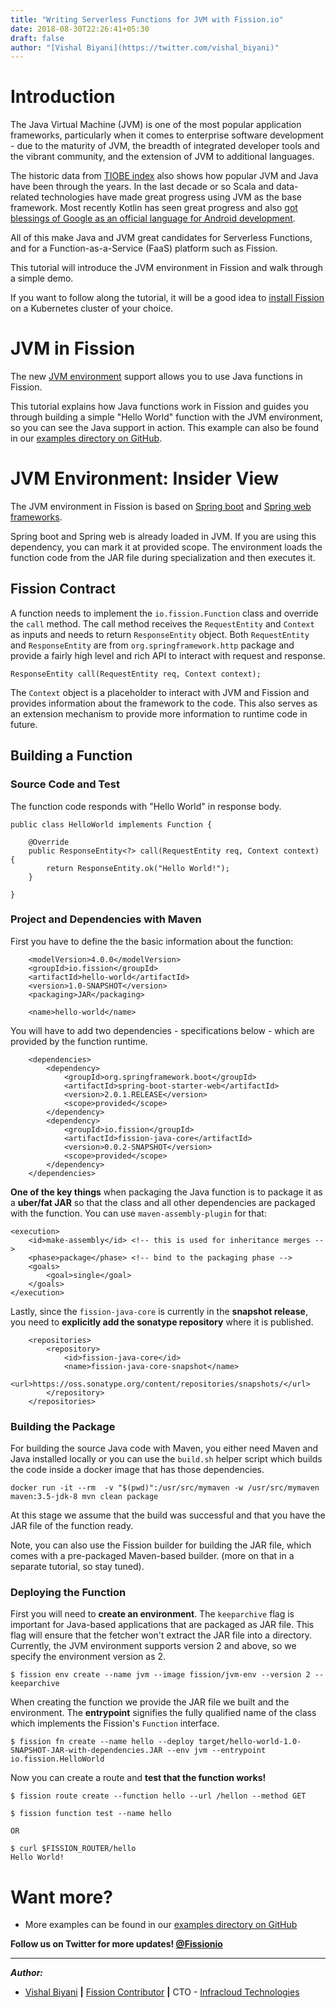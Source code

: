 ```yaml
---
title: "Writing Serverless Functions for JVM with Fission.io"
date: 2018-08-30T22:26:41+05:30
draft: false
author: "[Vishal Biyani](https://twitter.com/vishal_biyani)"
---
```


# Introduction

The Java Virtual Machine (JVM) is one of the most popular application frameworks, particularly when it comes to enterprise software development - due to the  maturity of JVM, the breadth of integrated developer tools  and the vibrant community, and the extension of JVM to additional  languages. 

The historic data from [TIOBE index](https://www.tiobe.com/tiobe-index/) also shows how popular JVM and Java have been through the  years. In the last decade or so Scala and data-related technologies have made great progress using JVM as the base framework. Most recently Kotlin has seen great progress and also [got blessings of Google as an official language for Android development](https://developer.android.com/kotlin/). 

All of this make Java and JVM great candidates for Serverless Functions, and for a Function-as-a-Service (FaaS) platform such as Fission. 

This tutorial will introduce the JVM environment in Fission and walk through a simple demo.

If you want to follow along the tutorial, it will be a good idea to [install Fission](https://docs.fission.io/0.9.2/installation/installation/) on a Kubernetes cluster of your choice.

# JVM in Fission

The new [JVM environment](https://github.com/fission/fission/tree/master/environments/jvm) support allows you to use Java functions in Fission. 

This tutorial explains how Java functions work in Fission and guides you through building a simple "Hello World" function with the JVM environment, so you can see the Java support in action. This example can also be found in our [examples directory on GitHub](https://github.com/fission/fission/tree/master/examples/jvm/java).

# JVM Environment: Insider View

The JVM environment in Fission is based on [Spring boot](https://spring.io/projects/spring-boot) and [Spring web frameworks](https://docs.spring.io/spring/docs/current/spring-framework-reference/web.html). 

Spring boot and Spring web is already loaded in JVM. If you are using this dependency, you can mark it at provided scope. The environment loads the function code from the JAR file during specialization and then executes it.

## Fission Contract

A function needs to implement the `io.fission.Function` class and override the `call` method. The call method receives the `RequestEntity` and `Context` as inputs and needs to return `ResponseEntity` object. Both `RequestEntity` and `ResponseEntity` are from `org.springframework.http` package and provide a fairly high level and rich API to interact with request and response.

```
ResponseEntity call(RequestEntity req, Context context);
```

The `Context` object is a placeholder to interact with JVM and Fission and provides information about the framework to the code. This also serves as an extension mechanism to provide more information to runtime code in future.

## Building a Function

### Source Code and Test

The function code responds with "Hello World" in response body.

```
public class HelloWorld implements Function {

	@Override
	public ResponseEntity<?> call(RequestEntity req, Context context) {
		return ResponseEntity.ok("Hello World!");
	}

}
```

### Project and Dependencies with Maven

First you have to define the the basic information about the function:

```
	<modelVersion>4.0.0</modelVersion>
	<groupId>io.fission</groupId>
	<artifactId>hello-world</artifactId>
	<version>1.0-SNAPSHOT</version>
	<packaging>JAR</packaging>

	<name>hello-world</name>
```
You will have to add two dependencies - specifications below - which are provided by the function runtime. 

```
	<dependencies>
		<dependency>
			<groupId>org.springframework.boot</groupId>
			<artifactId>spring-boot-starter-web</artifactId>
			<version>2.0.1.RELEASE</version>
			<scope>provided</scope>
		</dependency>
		<dependency>
			<groupId>io.fission</groupId>
			<artifactId>fission-java-core</artifactId>
			<version>0.0.2-SNAPSHOT</version>
			<scope>provided</scope>
		</dependency>
	</dependencies>
```

**One of the key things** when packaging the Java function is to package it as a **uber/fat JAR** so that the class and all other dependencies are packaged with the function. You can use `maven-assembly-plugin` for that:

```
<execution>
	<id>make-assembly</id> <!-- this is used for inheritance merges -->
	<phase>package</phase> <!-- bind to the packaging phase -->
	<goals>
		<goal>single</goal>
	</goals>
</execution>
```

Lastly, since the `fission-java-core` is currently in the **snapshot release**, you need to **explicitly add the sonatype repository** where it is published. 

```
	<repositories>
		<repository>
			<id>fission-java-core</id>
			<name>fission-java-core-snapshot</name>
			<url>https://oss.sonatype.org/content/repositories/snapshots/</url>
		</repository>
	</repositories>
```

### Building the Package

For building the source Java code with Maven, you either need Maven and Java installed locally or you can use the `build.sh` helper script which builds the code inside a docker image that has those dependencies.

```
docker run -it --rm  -v "$(pwd)":/usr/src/mymaven -w /usr/src/mymaven maven:3.5-jdk-8 mvn clean package
```

At this stage we assume that the build was successful and that you have the JAR file of the function ready.

Note, you can also use the Fission builder for building the JAR file, which comes with a pre-packaged Maven-based builder. (more on that  in a separate tutorial, so stay tuned).

### Deploying the Function

First you will need to **create an environment**. The `keeparchive` flag is important for Java-based applications that are packaged as JAR file. This flag will ensure that the fetcher won't extract the JAR file into a directory. Currently, the JVM environment supports version 2 and above, so we specify the environment version as 2.

```
$ fission env create --name jvm --image fission/jvm-env --version 2 --keeparchive
```

When creating the function we provide the JAR file we built and the environment. The **entrypoint** signifies the fully qualified name of the class which implements the Fission's `Function` interface. 

```
$ fission fn create --name hello --deploy target/hello-world-1.0-SNAPSHOT-JAR-with-dependencies.JAR --env jvm --entrypoint io.fission.HelloWorld
```
Now you can create a route and **test that the function works!**

```
$ fission route create --function hello --url /hellon --method GET

$ fission function test --name hello 

OR

$ curl $FISSION_ROUTER/hello
Hello World!
```

# Want more?

- More examples can be found in our [examples directory on GitHub](https://github.com/fission/fission/tree/master/examples/jvm/)


**Follow us on Twitter for more updates! [@Fissionio](https://www.twitter.com/fissionio)**

--- 


**_Author:_**

* [Vishal Biyani](https://twitter.com/vishal_biyani)  **|**  [Fission Contributor](https://github.com/vishal-biyani)  **|**  CTO - [Infracloud Technologies](http://infracloud.io/)